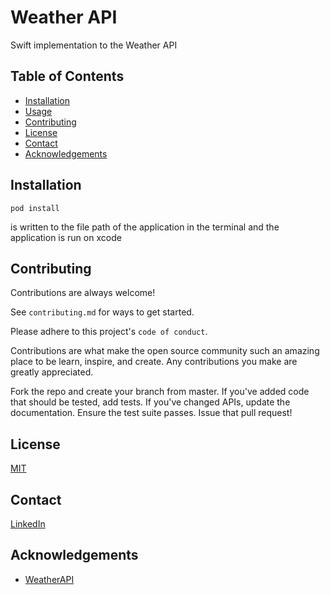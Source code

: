 
# Weather API

Swift implementation to the Weather API




## Table of Contents
- [Installation](https://github.com/i0240/WeatherAPI#Installation)
- [Usage](https://github.com/i0240/WeatherAPI#Usage)
- [Contributing](https://github.com/i0240/WeatherAPI#Contributing)
- [License](https://github.com/i0240/WeatherAPI#License)
- [Contact](https://github.com/i0240/WeatherAPI#Contact)
- [Acknowledgements](https://github.com/i0240/WeatherAPI#Acknowledgements)
## Installation
```swiftscript
pod install
```
is written to the file path of the application in the terminal and the application is run on xcode
    
## Contributing

Contributions are always welcome!

See `contributing.md` for ways to get started.

Please adhere to this project's `code of conduct`.

Contributions are what make the open source community such an amazing place to be learn, inspire, and create. Any contributions you make are greatly appreciated.

Fork the repo and create your branch from master.
If you've added code that should be tested, add tests.
If you've changed APIs, update the documentation.
Ensure the test suite passes.
Issue that pull request!


## License

[MIT](https://choosealicense.com/licenses/mit/)


## Contact

[LinkedIn](http://linkedin.com/in/ilia-bessonov-ba6426245)
## Acknowledgements

 - [WeatherAPI](https://openweathermap.org/api)


